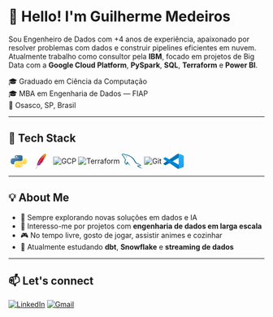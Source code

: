 # 👋 Hello! I'm Guilherme Medeiros

Sou Engenheiro de Dados com +4 anos de experiência, apaixonado por resolver problemas com dados e construir pipelines eficientes em nuvem. Atualmente trabalho como consultor pela **IBM**, focado em projetos de Big Data com a **Google Cloud Platform**, **PySpark**, **SQL**, **Terraform** e **Power BI**.

🎓 Graduado em Ciência da Computação  
🎓 MBA em Engenharia de Dados — FIAP  
📍 Osasco, SP, Brasil

---

## 🚀 Tech Stack

<div style="display: inline_block">
  <img align="center" alt="Python" height="30" width="40" src="https://raw.githubusercontent.com/devicons/devicon/master/icons/python/python-original.svg">
  <img align="center" alt="PySpark" height="30" width="40" src="https://raw.githubusercontent.com/devicons/devicon/master/icons/apache/apache-original.svg">
  <img align="center" alt="GCP" height="30" width="40" src="https://www.vectorlogo.zone/logos/google_cloud/google_cloud-icon.svg">
  <img align="center" alt="Terraform" height="30" width="40" src="https://www.vectorlogo.zone/logos/terraformio/terraformio-icon.svg">
  <img align="center" alt="SQL" height="30" width="40" src="https://raw.githubusercontent.com/devicons/devicon/master/icons/mysql/mysql-original.svg">
  <img align="center" alt="Git" height="30" width="40" src="https://www.vectorlogo.zone/logos/git-scm/git-scm-icon.svg">
  <img align="center" alt="VSCode" height="30" width="40" src="https://raw.githubusercontent.com/devicons/devicon/master/icons/vscode/vscode-original.svg">
</div>

---

## 💡 About Me

- 🔎 Sempre explorando novas soluções em dados e IA
- 🧠 Interesso-me por projetos com **engenharia de dados em larga escala**
- 🎮 No tempo livre, gosto de jogar, assistir animes e cozinhar
- 🌱 Atualmente estudando **dbt**, **Snowflake** e **streaming de dados**

---

## 📫 Let's connect

[![LinkedIn](https://img.shields.io/badge/-LinkedIn-blue?style=flat&logo=linkedin&logoColor=white)](https://www.linkedin.com/in/guilherme-medeiros/)
[![Gmail](https://img.shields.io/badge/-Email-D14836?style=flat&logo=gmail&logoColor=white)](mailto:gacmedeiros@gmail.com)
